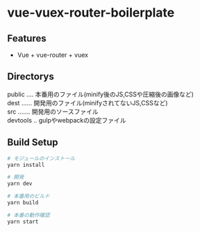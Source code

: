 # vue-vuex-router-boilerplate

## Features
- Vue + vue-router + vuex

## Directorys

public .... 本番用のファイル(minify後のJS,CSSや圧縮後の画像など)  
dest ...... 開発用のファイル(minifyされてないJS,CSSなど)  
src ....... 開発用のソースファイル  
devtools .. gulpやwebpackの設定ファイル  

## Build Setup

```bash
# モジュールのインストール
yarn install

# 開発
yarn dev

# 本番用のビルド
yarn build

# 本番の動作確認
yarn start
```

